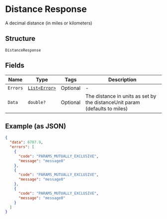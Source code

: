 
# Distance Response

A decimal distance (in miles or kilometers)

## Structure

`DistanceResponse`

## Fields

| Name | Type | Tags | Description |
|  --- | --- | --- | --- |
| `Errors` | [`List<Error>`](../../doc/models/error.md) | Optional | - |
| `Data` | `double?` | Optional | The distance in units as set by the distanceUnit param (defaults to miles) |

## Example (as JSON)

```json
{
  "data": 6707.9,
  "errors": [
    {
      "code": "PARAMS_MUTUALLY_EXCLUSIVE",
      "message": "message0"
    },
    {
      "code": "PARAMS_MUTUALLY_EXCLUSIVE",
      "message": "message0"
    },
    {
      "code": "PARAMS_MUTUALLY_EXCLUSIVE",
      "message": "message0"
    }
  ]
}
```

